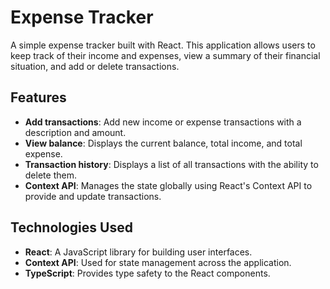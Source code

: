 # Expense Tracker

A simple expense tracker built with React. This application allows users to keep track of their income and expenses, view a summary of their financial situation, and add or delete transactions.

## Features

- **Add transactions**: Add new income or expense transactions with a description and amount.
- **View balance**: Displays the current balance, total income, and total expense.
- **Transaction history**: Displays a list of all transactions with the ability to delete them.
- **Context API**: Manages the state globally using React's Context API to provide and update transactions.

## Technologies Used

- **React**: A JavaScript library for building user interfaces.
- **Context API**: Used for state management across the application.
- **TypeScript**: Provides type safety to the React components.
